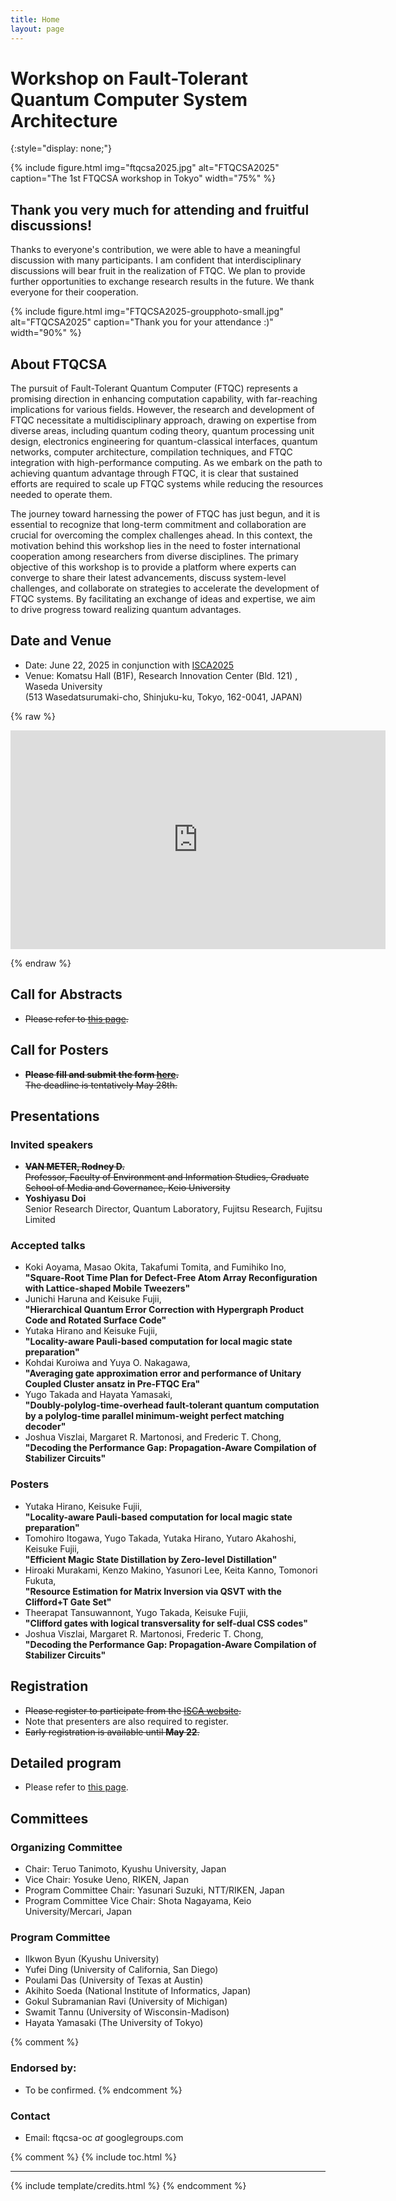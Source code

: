 ```yaml
---
title: Home
layout: page
---
```


# Workshop on Fault-Tolerant Quantum Computer System Architecture
{:style="display: none;"}

{% include figure.html img="ftqcsa2025.jpg" alt="FTQCSA2025" caption="The 1st FTQCSA workshop in Tokyo" width="75%" %}

## Thank you very much for attending and fruitful discussions!

Thanks to everyone's contribution, we were able to have a meaningful discussion with many participants.
I am confident that interdisciplinary discussions will bear fruit in the realization of FTQC.
We plan to provide further opportunities to exchange research results in the future.
We thank everyone for their cooperation.

{% include figure.html img="FTQCSA2025-groupphoto-small.jpg" alt="FTQCSA2025" caption="Thank you for your attendance :)" width="90%" %}

## About FTQCSA

The pursuit of Fault-Tolerant Quantum Computer (FTQC) represents a promising direction in enhancing computation capability, with far-reaching implications for various fields. However, the research and development of FTQC necessitate a multidisciplinary approach, drawing on expertise from diverse areas, including quantum coding theory, quantum processing unit design, electronics engineering for quantum-classical interfaces, quantum networks, computer architecture, compilation techniques, and FTQC integration with high-performance computing. As we embark on the path to achieving quantum advantage through FTQC, it is clear that sustained efforts are required to scale up FTQC systems while reducing the resources needed to operate them.

The journey toward harnessing the power of FTQC has just begun, and it is essential to recognize that long-term commitment and collaboration are crucial for overcoming the complex challenges ahead. In this context, the motivation behind this workshop lies in the need to foster international cooperation among researchers from diverse disciplines. The primary objective of this workshop is to provide a platform where experts can converge to share their latest advancements, discuss system-level challenges, and collaborate on strategies to accelerate the development of FTQC systems. By facilitating an exchange of ideas and expertise, we aim to drive progress toward realizing quantum advantages.

## Date and Venue

- Date: June 22, 2025 in conjunction with [ISCA2025](https://iscaconf.org/isca2025/)
- Venue:
    Komatsu Hall (B1F), Research Innovation Center (Bld. 121) , Waseda University  
    (513 Wasedatsurumaki-cho, Shinjuku-ku, Tokyo, 162-0041, JAPAN)

{% raw %}

<iframe src="https://www.google.com/maps/embed?pb=!1m18!1m12!1m3!1d3239.7614892664833!2d139.7188392773881!3d35.707486528528555!2m3!1f0!2f0!3f0!3m2!1i1024!2i768!4f13.1!3m3!1m2!1s0x60188d536ca055f1%3A0x734f79646c9d5888!2z5pep56iy55Sw5aSn5a2m44Oq44K144O844OB44Kk44OO44OZ44O844K344On44Oz44K744Oz44K_44O877yIMTIx5Y-36aSo77yJ!5e0!3m2!1sja!2sjp!4v1749711656922!5m2!1sen!2sjp" width="600" height="350" style="border:0;" allowfullscreen="" loading="lazy" referrerpolicy="no-referrer-when-downgrade"></iframe>

{% endraw %}

## Call for Abstracts

- ~~Please refer to [this page](/cfa/).~~

## Call for Posters 

- ~~__Please fill and submit the form [here](https://forms.office.com/r/XbFXpipU0g).__~~  
  ~~The deadline is tentatively May 28th.~~

## Presentations

### Invited speakers

- ~~__VAN METER, Rodney D.__  
  Professor, Faculty of Environment and Information Studies, Graduate School of Media and Governance, Keio University~~
- __Yoshiyasu Doi__  
  Senior Research Director, Quantum Laboratory, Fujitsu Research, Fujitsu Limited

### Accepted talks

- Koki Aoyama, Masao Okita, Takafumi Tomita, and Fumihiko Ino,  
  __"Square-Root Time Plan for Defect-Free Atom Array Reconfiguration with Lattice-shaped Mobile Tweezers"__
- Junichi Haruna and Keisuke Fujii,  
  __"Hierarchical Quantum Error Correction with Hypergraph Product Code and Rotated Surface Code"__
- Yutaka Hirano and Keisuke Fujii,  
  __"Locality-aware Pauli-based computation for local magic state preparation"__
- Kohdai Kuroiwa and Yuya O. Nakagawa,  
  __"Averaging gate approximation error and performance of Unitary Coupled Cluster ansatz in Pre-FTQC Era"__
- Yugo Takada and Hayata Yamasaki,  
  __"Doubly-polylog-time-overhead fault-tolerant quantum computation by a polylog-time parallel minimum-weight perfect matching decoder"__
- Joshua Viszlai, Margaret R. Martonosi, and Frederic T. Chong,  
  __"Decoding the Performance Gap: Propagation-Aware Compilation of Stabilizer Circuits"__

### Posters

- Yutaka Hirano, Keisuke Fujii,  
  __"Locality-aware Pauli-based computation for local magic state preparation"__
- Tomohiro Itogawa, Yugo Takada, Yutaka Hirano, Yutaro Akahoshi, Keisuke Fujii,  
  __"Efficient Magic State Distillation by Zero-level Distillation"__
- Hiroaki Murakami, Kenzo Makino, Yasunori Lee, Keita Kanno, Tomonori Fukuta,  
  __"Resource Estimation for Matrix Inversion via QSVT with the Clifford+T Gate Set"__
- Theerapat Tansuwannont, Yugo Takada, Keisuke Fujii,  
  __"Clifford gates with logical transversality for self-dual CSS codes"__
- Joshua Viszlai, Margaret R. Martonosi, Frederic T. Chong,  
  __"Decoding the Performance Gap: Propagation-Aware Compilation of Stabilizer Circuits"__

## Registration

- ~~Please register to participate from the [ISCA website](https://iscaconf.org/isca2025/).~~
- Note that presenters are also required to register.
- ~~Early registration is available until __May 22__.~~

## Detailed program

- Please refer to [this page](/prog/).

## Committees

### Organizing Committee

- Chair: Teruo Tanimoto, Kyushu University, Japan
- Vice Chair: Yosuke Ueno, RIKEN, Japan
- Program Committee Chair: Yasunari Suzuki, NTT/RIKEN, Japan
- Program Committee Vice Chair: Shota Nagayama, Keio University/Mercari, Japan

### Program Committee

- Ilkwon Byun (Kyushu University)
- Yufei Ding (University of California, San Diego)
- Poulami Das (University of Texas at Austin)
- Akihito Soeda (National Institute of Informatics, Japan)
- Gokul Subramanian Ravi (University of Michigan)
- Swamit Tannu (University of Wisconsin-Madison)
- Hayata Yamasaki (The University of Tokyo)

{% comment %}
### Endorsed by:

- To be confirmed.
{% endcomment %}

### Contact
- Email: ftqcsa-oc _at_ googlegroups.com

{% comment %}
{% include toc.html %}

------

{% include template/credits.html %}
{% endcomment %}
